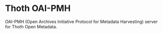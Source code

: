 # Thoth OAI-PMH

OAI-PMH (Open Archives Initiative Protocol for Metadata Harvesting) server for Thoth Open Metadata.